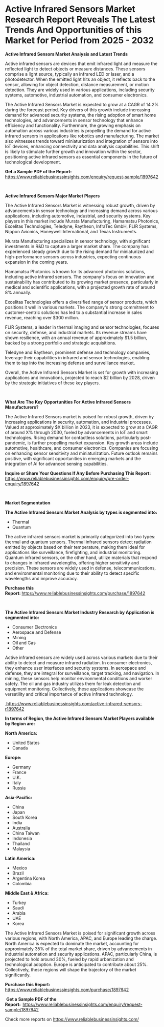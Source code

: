 <p><h1>Active Infrared Sensors Market Research Report Reveals The Latest Trends And Opportunities of this Market for Period from 2025 - 2032</h1></p><p><strong>Active Infrared Sensors Market Analysis and Latest Trends</strong></p>
<p><p>Active infrared sensors are devices that emit infrared light and measure the reflected light to detect objects or measure distances. These sensors comprise a light source, typically an infrared LED or laser, and a photodetector. When the emitted light hits an object, it reflects back to the sensor, allowing for object detection, distance measurement, or motion detection. They are widely used in various applications, including security systems, automotive, industrial automation, and consumer electronics.</p><p>The Active Infrared Sensors Market is expected to grow at a CAGR of 14.2% during the forecast period. Key drivers of this growth include increasing demand for advanced security systems, the rising adoption of smart home technologies, and advancements in sensor technology that enhance efficiency and functionality. Furthermore, the growing emphasis on automation across various industries is propelling the demand for active infrared sensors in applications like robotics and manufacturing. The market also witnesses trends toward miniaturization and integration of sensors into IoT devices, enhancing connectivity and data analysis capabilities. This shift is likely to stimulate further growth and innovation within the sector, positioning active infrared sensors as essential components in the future of technological development.</p></p>
<p><strong>Get a Sample PDF of the Report:&nbsp;</strong> <a href="https://www.reliablebusinessinsights.com/enquiry/request-sample/1897642?utm_campaign=2301&utm_medium=2&utm_source=Github&utm_content=ia&utm_term=06042025&utm_id=active-infrared-sensors">https://www.reliablebusinessinsights.com/enquiry/request-sample/1897642</a></p>
<p>&nbsp;</p>
<p><strong>Active Infrared Sensors Major Market Players</strong></p>
<p><p>The Active Infrared Sensors Market is witnessing robust growth, driven by advancements in sensor technology and increasing demand across various applications, including automotive, industrial, and security systems. Key players in this market include Murata Manufacturing, Hamamatsu Photonics, Excelitas Technologies, Teledyne, Raytheon, InfraTec GmbH, FLIR Systems, Nippon Avionics, Honeywell International, and Texas Instruments.</p><p>Murata Manufacturing specializes in sensor technology, with significant investments in R&D to capture a larger market share. The company has experienced steady growth due to the rising demand for miniaturized and high-performance sensors across industries, expecting continuous expansion in the coming years.</p><p>Hamamatsu Photonics is known for its advanced photonics solutions, including active infrared sensors. The company's focus on innovation and sustainability has contributed to its growing market presence, particularly in medical and scientific applications, with a projected growth rate of around 8% annually.</p><p>Excelitas Technologies offers a diversified range of sensor products, which positions it well in various markets. The company's strong commitment to customer-centric solutions has led to a substantial increase in sales revenue, reaching over $300 million.</p><p>FLIR Systems, a leader in thermal imaging and sensor technologies, focuses on security, defense, and industrial markets. Its revenue streams have shown resilience, with an annual revenue of approximately $1.5 billion, backed by a strong portfolio and strategic acquisitions.</p><p>Teledyne and Raytheon, prominent defense and technology companies, leverage their capabilities in infrared and sensor technologies, enabling them to tap into the increasing defense and surveillance market.</p><p>Overall, the Active Infrared Sensors Market is set for growth with increasing applications and innovations, projected to reach $2 billion by 2028, driven by the strategic initiatives of these key players.</p></p>
<p>&nbsp;</p>
<p><strong>What Are The Key Opportunities For Active Infrared Sensors Manufacturers?</strong></p>
<p><p>The Active Infrared Sensors market is poised for robust growth, driven by increasing applications in security, automation, and industrial processes. Valued at approximately $X billion in 2023, it is expected to grow at a CAGR of around X% through 2030, fueled by advancements in IoT and smart technologies. Rising demand for contactless solutions, particularly post-pandemic, is further propelling market expansion. Key growth areas include automotive, healthcare, and consumer electronics. Companies are focusing on enhancing sensor sensitivity and miniaturization. Future outlook remains positive, with significant opportunities in emerging markets and the integration of AI for advanced sensing capabilities.</p></p>
<p><strong>Inquire or Share Your Questions If Any Before Purchasing This Report:</strong> <a href="https://www.reliablebusinessinsights.com/enquiry/pre-order-enquiry/1897642?utm_campaign=2301&utm_medium=2&utm_source=Github&utm_content=ia&utm_term=06042025&utm_id=active-infrared-sensors">https://www.reliablebusinessinsights.com/enquiry/pre-order-enquiry/1897642</a></p>
<p>&nbsp;</p>
<p><strong>Market Segmentation</strong></p>
<p><strong>The Active Infrared Sensors Market Analysis by types is segmented into:</strong></p>
<p><ul><li>Thermal</li><li>Quantum</li></ul></p>
<p><p>The active infrared sensors market is primarily categorized into two types: thermal and quantum sensors. Thermal infrared sensors detect radiation emitted by objects based on their temperature, making them ideal for applications like surveillance, firefighting, and industrial monitoring. Quantum infrared sensors, on the other hand, utilize materials that respond to changes in infrared wavelengths, offering higher sensitivity and precision. These sensors are widely used in defense, telecommunications, and environmental monitoring due to their ability to detect specific wavelengths and improve accuracy.</p></p>
<p><strong>Purchase this Report:&nbsp;</strong><a href="https://www.reliablebusinessinsights.com/purchase/1897642?utm_campaign=2301&utm_medium=2&utm_source=Github&utm_content=ia&utm_term=06042025&utm_id=active-infrared-sensors">https://www.reliablebusinessinsights.com/purchase/1897642</a></p>
<p>&nbsp;</p>
<p><strong>The Active Infrared Sensors Market Industry Research by Application is segmented into:</strong></p>
<p><ul><li>Consumer Electronics</li><li>Aerospace and Defense</li><li>Mining</li><li>Oil and Gas</li><li>Other</li></ul></p>
<p><p>Active infrared sensors are widely used across various markets due to their ability to detect and measure infrared radiation. In consumer electronics, they enhance user interfaces and security systems. In aerospace and defense, they are integral for surveillance, target tracking, and navigation. In mining, these sensors help monitor environmental conditions and worker safety. The oil and gas industry utilizes them for leak detection and equipment monitoring. Collectively, these applications showcase the versatility and critical importance of active infrared technology.</p></p>
<p><a href="https://www.reliablebusinessinsights.com/active-infrared-sensors-r1897642?utm_campaign=2301&utm_medium=2&utm_source=Github&utm_content=ia&utm_term=06042025&utm_id=active-infrared-sensors">&nbsp;https://www.reliablebusinessinsights.com/active-infrared-sensors-r1897642</a></p>
<p><strong>In terms of Region, the Active Infrared Sensors Market Players available by Region are:</strong></p>
<p>
    <p> <strong> North America: </strong>
        <ul>
            <li>United States</li>
            <li>Canada</li>
        </ul>
        </p> 
    <p> <strong> Europe: </strong>
        <ul>
            <li>Germany</li>
            <li>France</li>
            <li>U.K.</li>
            <li>Italy</li>
            <li>Russia</li>
        </ul>
        </p> 
    <p> <strong> Asia-Pacific: </strong>
        <ul>
            <li>China</li>
            <li>Japan</li>
            <li>South Korea</li>
            <li>India</li>
            <li>Australia</li>
            <li>China Taiwan</li>
            <li>Indonesia</li>
            <li>Thailand</li>
            <li>Malaysia</li>
        </ul>
        </p> 
    <p> <strong> Latin America: </strong>
        <ul>
            <li>Mexico</li>
            <li>Brazil</li>
            <li>Argentina Korea</li>
            <li>Colombia</li>
        </ul>
        </p> 
    <p> <strong> Middle East & Africa: </strong>
        <ul>
            <li>Turkey</li>
            <li>Saudi</li>
            <li>Arabia</li>
            <li>UAE</li>
            <li>Korea</li>
        </ul>
    </p>
    </p>
<p><p>The Active Infrared Sensors Market is poised for significant growth across various regions, with North America, APAC, and Europe leading the charge. North America is expected to dominate the market, accounting for approximately 35% of the total market share, driven by advancements in industrial automation and security applications. APAC, particularly China, is projected to hold around 30%, fueled by rapid urbanization and technological adoption. Europe is anticipated to contribute about 25%. Collectively, these regions will shape the trajectory of the market significantly.</p></p>
<p><strong>Purchase this Report: </strong><a href="https://www.reliablebusinessinsights.com/purchase/1897642?utm_campaign=2301&utm_medium=2&utm_source=Github&utm_content=ia&utm_term=06042025&utm_id=active-infrared-sensors">https://www.reliablebusinessinsights.com/purchase/1897642</a></p>
<p>&nbsp;<strong>Get a Sample PDF of the Report:&nbsp;&nbsp;</strong><a href="https://www.reliablebusinessinsights.com/enquiry/request-sample/1897642?utm_campaign=2301&utm_medium=2&utm_source=Github&utm_content=ia&utm_term=06042025&utm_id=active-infrared-sensors">https://www.reliablebusinessinsights.com/enquiry/request-sample/1897642</a></p>
<p><strong></strong></p>
<p>Check more reports on <a href="https://www.reliablebusinessinsights.com/?utm_campaign=2301&utm_medium=2&utm_source=Github&utm_content=ia&utm_term=06042025&utm_id=active-infrared-sensors">https://www.reliablebusinessinsights.com/</a></p>
